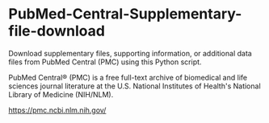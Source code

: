 # PubMed-Central-Supplementary-file-download
Download supplementary files, supporting information, or additional data files from PubMed Central (PMC) using this Python script.

PubMed Central® (PMC) is a free full-text archive of biomedical and life sciences journal literature at the U.S. National Institutes of Health's National Library of Medicine (NIH/NLM).

https://pmc.ncbi.nlm.nih.gov/
